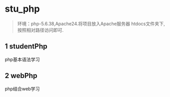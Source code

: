 # stu_php
> 环境：php-5.6.38,Apache24.将项目放入Apache服务器
htdocs文件夹下,按照相对路径访问即可.

## 1 studentPhp
php基本语法学习

## 2 webPhp
php结合web学习

